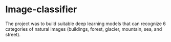 # Image-classifier
The project was to build suitable deep learning models that can recognize 6 categories of natural images (buildings, forest, glacier, mountain, sea, and street). 
